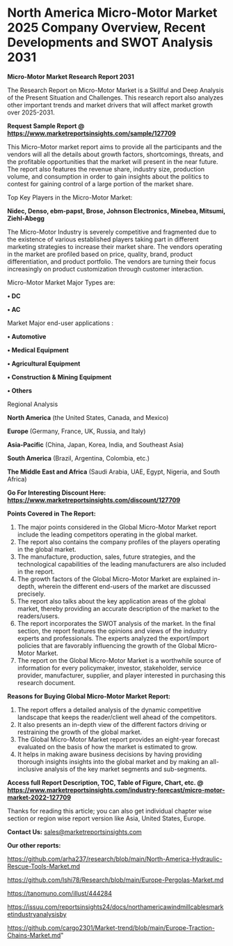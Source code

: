 # North America Micro-Motor Market 2025 Company Overview, Recent Developments and SWOT Analysis 2031

<strong>Micro-Motor Market Research Report 2031</strong>

The Research Report on Micro-Motor Market is a Skillful and Deep Analysis of the Present Situation and Challenges. This research report also analyzes other important trends and market drivers that will affect market growth over 2025-2031.

<strong>Request Sample Report @ <a href=https://www.marketreportsinsights.com/sample/127709>https://www.marketreportsinsights.com/sample/127709</a></strong>

This Micro-Motor market report aims to provide all the participants and the vendors will all the details about growth factors, shortcomings, threats, and the profitable opportunities that the market will present in the near future. The report also features the revenue share, industry size, production volume, and consumption in order to gain insights about the politics to contest for gaining control of a large portion of the market share.

Top Key Players in the Micro-Motor Market:

<strong>Nidec, Denso, ebm-papst, Brose, Johnson Electronics, Minebea, Mitsumi, Ziehl-Abegg</strong>

The Micro-Motor Industry is severely competitive and fragmented due to the existence of various established players taking part in different marketing strategies to increase their market share. The vendors operating in the market are profiled based on price, quality, brand, product differentiation, and product portfolio. The vendors are turning their focus increasingly on product customization through customer interaction.

Micro-Motor Market Major Types are:

<strong>• DC

• AC</strong>

Market Major end-user applications :

<strong>• Automotive

• Medical Equipment

• Agricultural Equipment

• Construction & Mining Equipment

• Others</strong>

Regional Analysis

</u><strong><b>North America</b></strong> (the United States, Canada, and Mexico)

<strong><b>Europe </b></strong>(Germany, France, UK, Russia, and Italy)

<strong><b>Asia-Pacific</b></strong> (China, Japan, Korea, India, and Southeast Asia)

<strong><b>South America</b></strong> (Brazil, Argentina, Colombia, etc.)

<strong><b>The Middle East and Africa</b></strong> (Saudi Arabia, UAE, Egypt, Nigeria, and South Africa)

<strong>Go For Interesting Discount Here: <a href=https://www.marketreportsinsights.com/discount/127709>https://www.marketreportsinsights.com/discount/127709</a></strong>

<strong>Points Covered in The Report:</strong>
<ol>
  <li>The major points considered in the Global Micro-Motor Market report include the leading competitors operating in the global market.</li>
  <li>The report also contains the company profiles of the players operating in the global market.</li>
  <li>The manufacture, production, sales, future strategies, and the technological capabilities of the leading manufacturers are also included in the report.</li>
  <li>The growth factors of the Global Micro-Motor Market are explained in-depth, wherein the different end-users of the market are discussed precisely.</li>
  <li>The report also talks about the key application areas of the global market, thereby providing an accurate description of the market to the readers/users.</li>
  <li>The report incorporates the SWOT analysis of the market. In the final section, the report features the opinions and views of the industry experts and professionals. The experts analyzed the export/import policies that are favorably influencing the growth of the Global Micro-Motor Market.</li>
  <li>The report on the Global Micro-Motor Market is a worthwhile source of information for every policymaker, investor, stakeholder, service provider, manufacturer, supplier, and player interested in purchasing this research document.</li>
</ol>
<strong>Reasons for Buying Global Micro-Motor Market Report:</strong>

<ol>
  <li>The report offers a detailed analysis of the dynamic competitive landscape that keeps the reader/client well ahead of the competitors.</li>
  <li>It also presents an in-depth view of the different factors driving or restraining the growth of the global market.</li>
  <li>The Global Micro-Motor Market report provides an eight-year forecast evaluated on the basis of how the market is estimated to grow.</li>
  <li>It helps in making aware business decisions by having providing thorough insights insights into the global market and by making an all-inclusive analysis of the key market segments and sub-segments.</li>
</ol>
<strong>Access full Report Description, TOC, Table of Figure, Chart, etc. @ <a href=https://www.marketreportsinsights.com/industry-forecast/micro-motor-market-2022-127709>https://www.marketreportsinsights.com/industry-forecast/micro-motor-market-2022-127709</a></strong>


Thanks for reading this article; you can also get individual chapter wise section or region wise report version like Asia, United States, Europe.

<strong>Contact Us:</strong>
sales@marketreportsinsights.com

<strong>Our other reports:</strong>

<a href=https://github.com/arha237/research/blob/main/North-America-Hydraulic-Rescue-Tools-Market.md>https://github.com/arha237/research/blob/main/North-America-Hydraulic-Rescue-Tools-Market.md</a>

<a href=https://github.com/Ishi78/Research/blob/main/Europe-Pergolas-Market.md>https://github.com/Ishi78/Research/blob/main/Europe-Pergolas-Market.md</a>

<a href=https://tanomuno.com/illust/444284>https://tanomuno.com/illust/444284</a>

<a href=https://issuu.com/reportsinsights24/docs/northamericawindmillcablesmarketindustryanalysisby>https://issuu.com/reportsinsights24/docs/northamericawindmillcablesmarketindustryanalysisby</a>

<a href=https://github.com/cargo2301/Market-trend/blob/main/Europe-Traction-Chains-Market.md>https://github.com/cargo2301/Market-trend/blob/main/Europe-Traction-Chains-Market.md</a>"
